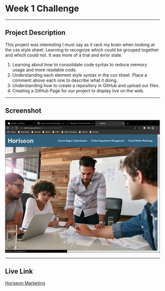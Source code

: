 # **Week 1 Challenge**
---
## Project Description

This project was interesting I must say as it rack my brain when looking at the css style sheet.  Learning to recognize which could be grouped together and which could not.  It was more of a trial and error state.  

1. Learning about how to consolidate code syntax to reduce memory usage and more readable code.  
2. Understanding each element style syntax in the css sheet.  Place a comment above each one to describe what it doing.
3. Understanding how to create a repository in GitHub and upload our files.
4. Creating a GitHub Page for our project to display live on the web.  

---
## Screenshot

![Horiseon Screenshot](https://github.com/natenaranjo/utbc/blob/main/horiseon/assets/images/week-1-challenge.png)

---
## Live Link
[Horiseon Marketing](https://natenaranjo.github.io/utbc/horiseon/index.html)
